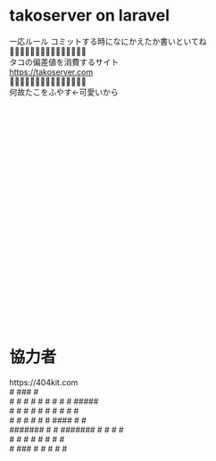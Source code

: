 # takoserver on laravel
一応ルール
コミットする時になにかえたか書いといてね<br>
🐙🐙🐙🐙🐙🐙🐙🐙🐙🐙🐙🐙🐙🐙🐙<br>
タコの偏差値を消費するサイト<br>
https://takoserver.com<br>
🐙🐙🐙🐙🐙🐙🐙🐙🐙🐙🐙🐙🐙🐙🐙<br>
何故たこをふやす←可愛いから










<br><br><br><br><br><br><br><br><br><br><br><br><br><br><br><br><br><br><br><br><br><br><br>
<h1>協力者</h1>
https://404kit.com<br>
          #         ###   #      <br>
          #    #   #   #  #    #  #    # # ##### <br>
          #    #  #     # #    #  #   #  #   #  <br>
          #    #  #     # #    #  ####   #   # <br>
          ####### #     # ####### #  #   #   # <br>
               #   #   #       #  #   #  #   # <br>
               #    ###        #  #    # #   #  <br>
